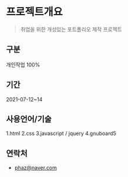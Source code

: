# 프로젝트개요
>취업을 위한 개성있는 포트폴리오 제작
프로젝트

## 구분
개인작업 100%

## 기간
2021-07-12~14
## 사용언어/기술
1.html
2.css
3.javascript / jquery
4.gnuboard5

## 연락처
* phaz@naver.com

